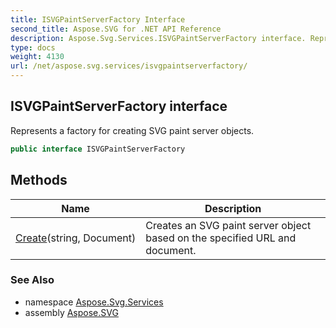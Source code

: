 ```yaml
---
title: ISVGPaintServerFactory Interface
second_title: Aspose.SVG for .NET API Reference
description: Aspose.Svg.Services.ISVGPaintServerFactory interface. Represents a factory for creating SVG paint server objects
type: docs
weight: 4130
url: /net/aspose.svg.services/isvgpaintserverfactory/
---
```

## ISVGPaintServerFactory interface

Represents a factory for creating SVG paint server objects.

```csharp
public interface ISVGPaintServerFactory
```

## Methods

| Name | Description |
| --- | --- |
| [Create](../../aspose.svg.services/isvgpaintserverfactory/create/)(string, Document) | Creates an SVG paint server object based on the specified URL and document. |

### See Also

* namespace [Aspose.Svg.Services](../../aspose.svg.services/)
* assembly [Aspose.SVG](../../)
